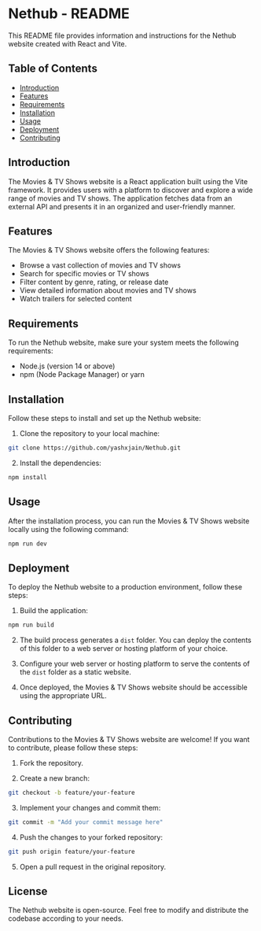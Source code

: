 # Nethub - README

This README file provides information and instructions for the Nethub website created with React and Vite.

## Table of Contents
- [Introduction](#introduction)
- [Features](#features)
- [Requirements](#requirements)
- [Installation](#installation)
- [Usage](#usage)
- [Deployment](#deployment)
- [Contributing](#contributing)

## Introduction
The Movies & TV Shows website is a React application built using the Vite framework. It provides users with a platform to discover and explore a wide range of movies and TV shows. The application fetches data from an external API and presents it in an organized and user-friendly manner.

## Features
The Movies & TV Shows website offers the following features:

- Browse a vast collection of movies and TV shows
- Search for specific movies or TV shows
- Filter content by genre, rating, or release date
- View detailed information about movies and TV shows
- Watch trailers for selected content

## Requirements
To run the Nethub website, make sure your system meets the following requirements:

- Node.js (version 14 or above)
- npm (Node Package Manager) or yarn

## Installation
Follow these steps to install and set up the Nethub website:

1. Clone the repository to your local machine:
```bash
git clone https://github.com/yashxjain/Nethub.git
```

2. Install the dependencies:
```bash
npm install
```

## Usage
After the installation process, you can run the Movies & TV Shows website locally using the following command:
```bash
npm run dev
```

## Deployment
To deploy the Nethub website to a production environment, follow these steps:
1. Build the application:
```bash
npm run build
```

2. The build process generates a `dist` folder. You can deploy the contents of this folder to a web server or hosting platform of your choice.

3. Configure your web server or hosting platform to serve the contents of the `dist` folder as a static website.

4. Once deployed, the Movies & TV Shows website should be accessible using the appropriate URL.

## Contributing
Contributions to the Movies & TV Shows website are welcome! If you want to contribute, please follow these steps:

1. Fork the repository.

2. Create a new branch:
```bash
git checkout -b feature/your-feature
```

3. Implement your changes and commit them:
```bash
git commit -m "Add your commit message here"
```

4. Push the changes to your forked repository:
```bash
git push origin feature/your-feature
```

5. Open a pull request in the original repository.

## License
The Nethub website is open-source. Feel free to modify and distribute the codebase according to your needs.
